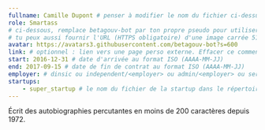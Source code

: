 ```yaml
---
fullname: Camille Dupont # penser à modifier le nom du fichier ci-dessus !
role: Smartass
# ci-dessous, remplace betagouv-bot par ton propre pseudo pour utiliser la photo de ton profil Github
# tu peux aussi fournir l'URL (HTTPS obligatoire) d'une image carrée 512x512 minimum
avatar: https://avatars3.githubusercontent.com/betagouv-bot?s=600
link: # optionnel : lien vers une page perso externe. Effacer ce commentaire si rien à mettre.
start: 2016-12-31 # date d'arrivée au format ISO (AAAA-MM-JJ)
end: 2017-09-15 # date de fin de contrat au format ISO (AAAA-MM-JJ)
employer: # dinsic ou independent/<employer> ou admin/<employer> ou service/octo
startups:
    - super_startup # le nom du fichier de la startup dans le répertoire /_startup/ sans l'extension .md
---
```


Écrit des autobiographies percutantes en moins de 200 caractères depuis 1972.
